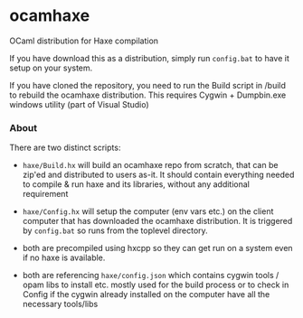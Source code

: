 # ocamhaxe

OCaml distribution for Haxe compilation

If you have download this as a distribution, simply run `config.bat` to have it setup on your system.

If you have cloned the repository, you need to run the Build script in /build to rebuild the ocamhaxe distribution. This requires Cygwin + Dumpbin.exe windows utility (part of Visual Studio)

### About

There are two distinct scripts:

- `haxe/Build.hx` will build an ocamhaxe repo from scratch, that can be zip'ed and distributed to users as-it. It should contain everything needed to compile & run haxe and its libraries, without any additional requirement 

- `haxe/Config.hx` will setup the computer (env vars etc.) on the client computer that has downloaded the ocamhaxe distribution. It is triggered by `config.bat` so runs from the toplevel directory. 

- both are precompiled using hxcpp so they can get run on a system even if no haxe is available.

- both are referencing `haxe/config.json` which contains cygwin tools / opam libs to install etc. mostly used for the build process or to check in Config if the cygwin already installed on the computer have all the necessary tools/libs
